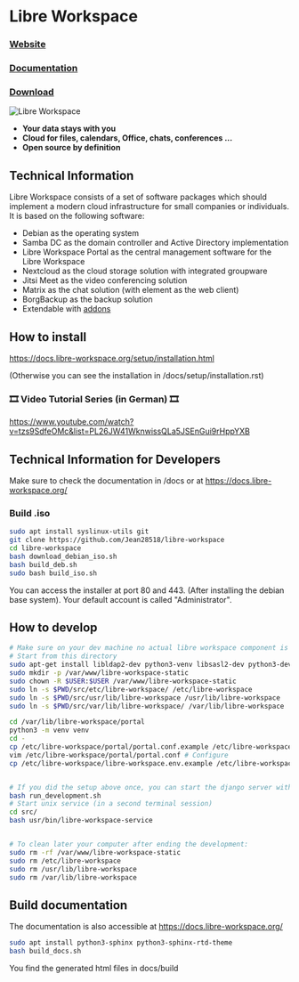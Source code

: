 # Libre Workspace

### [Website](https://www.libre-workspace.org/)
### [Documentation](https://docs.libre-workspace.org/)
### [Download](https://github.com/Jean28518/libre-workspace/releases/latest)

![Libre Workspace](https://www.libre-workspace.org/wp-content/uploads/2024/01/Design-ohne-Titel.jpg)

- **Your data stays with you**
- **Cloud for files, calendars, Office, chats, conferences ...**
- **Open source by definition**

## Technical Information

Libre Workspace consists of a set of software packages which should implement a modern cloud infrastructure for small companies or individuals. It is based on the following software:

- Debian as the operating system
- Samba DC as the domain controller and Active Directory implementation
- Libre Workspace Portal as the central management software for the Libre Workspace
- Nextcloud as the cloud storage solution with integrated groupware
- Jitsi Meet as the video conferencing solution
- Matrix as the chat solution (with element as the web client)
- BorgBackup as the backup solution
- Extendable with [addons](https://docs.libre-workspace.org/modules/addons.html)

## How to install

<https://docs.libre-workspace.org/setup/installation.html>

(Otherwise you can see the installation in /docs/setup/installation.rst)

### 🎞️ Video Tutorial Series (in German) 🎞️

<https://www.youtube.com/watch?v=tzs9SdfeOMc&list=PL26JW41WknwissQLa5JSEnGui9rHppYXB>

## Technical Information for Developers

Make sure to check the documentation in /docs or at <https://docs.libre-workspace.org/>

### Build .iso

```bash
sudo apt install syslinux-utils git
git clone https://github.com/Jean28518/libre-workspace
cd libre-workspace
bash download_debian_iso.sh
bash build_deb.sh
sudo bash build_iso.sh
```

You can access the installer at port 80 and 443. (After installing the debian base system).
Your default account is called "Administrator".

## How to develop

```bash
# Make sure on your dev machine no actual libre workspace component is installed.
# Start from this directory
sudo apt-get install libldap2-dev python3-venv libsasl2-dev python3-dev
sudo mkdir -p /var/www/libre-workspace-static
sudo chown -R $USER:$USER /var/www/libre-workspace-static
sudo ln -s $PWD/src/etc/libre-workspace/ /etc/libre-workspace
sudo ln -s $PWD/src/usr/lib/libre-workspace /usr/lib/libre-workspace
sudo ln -s $PWD/src/var/lib/libre-workspace/ /var/lib/libre-workspace

cd /var/lib/libre-workspace/portal
python3 -m venv venv
cd -
cp /etc/libre-workspace/portal/portal.conf.example /etc/libre-workspace/portal/portal.conf
vim /etc/libre-workspace/portal/portal.conf # Configure
cp /etc/libre-workspace/libre-workspace.env.example /etc/libre-workspace/libre-workspace.env


# If you did the setup above once, you can start the django server with this command
bash run_development.sh
# Start unix service (in a second terminal session)
cd src/
bash usr/bin/libre-workspace-service


# To clean later your computer after ending the development:
sudo rm -rf /var/www/libre-workspace-static
sudo rm /etc/libre-workspace
sudo rm /usr/lib/libre-workspace
sudo rm /var/lib/libre-workspace
```

## Build documentation

The documentation is also accessible at <https://docs.libre-workspace.org/>

```bash
sudo apt install python3-sphinx python3-sphinx-rtd-theme
bash build_docs.sh
```

You find the generated html files in docs/build
